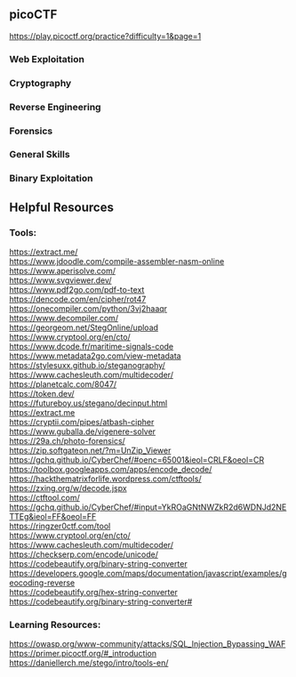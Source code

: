 ## picoCTF
https://play.picoctf.org/practice?difficulty=1&page=1
### Web Exploitation
### Cryptography
### Reverse Engineering
### Forensics
### General Skills
### Binary Exploitation

## Helpful Resources
### Tools:
https://extract.me/ \
https://www.jdoodle.com/compile-assembler-nasm-online \
https://www.aperisolve.com/ \
https://www.svgviewer.dev/ \
https://www.pdf2go.com/pdf-to-text \
https://dencode.com/en/cipher/rot47 \
https://onecompiler.com/python/3vj2haaqr \
https://www.decompiler.com/ \
https://georgeom.net/StegOnline/upload \
https://www.cryptool.org/en/cto/ \
https://www.dcode.fr/maritime-signals-code \
https://www.metadata2go.com/view-metadata \
https://stylesuxx.github.io/steganography/ \
https://www.cachesleuth.com/multidecoder/ \
https://planetcalc.com/8047/ \
https://token.dev/ \
https://futureboy.us/stegano/decinput.html \
https://extract.me \
https://cryptii.com/pipes/atbash-cipher \
https://www.guballa.de/vigenere-solver \
https://29a.ch/photo-forensics/ \
https://zip.softgateon.net/?m=UnZip_Viewer \
https://gchq.github.io/CyberChef/#oenc=65001&ieol=CRLF&oeol=CR \
https://toolbox.googleapps.com/apps/encode_decode/ \
https://hackthematrixforlife.wordpress.com/ctftools/ \
https://zxing.org/w/decode.jspx \
https://ctftool.com/ \
https://gchq.github.io/CyberChef/#input=YkROaGNtNWZkR2d6WDNJd2NETTEg&ieol=FF&oeol=FF \
https://ringzer0ctf.com/tool \
https://www.cryptool.org/en/cto/ \
https://www.cachesleuth.com/multidecoder/
https://checkserp.com/encode/unicode/ \
https://codebeautify.org/binary-string-converter \
https://developers.google.com/maps/documentation/javascript/examples/geocoding-reverse \
https://codebeautify.org/hex-string-converter \
https://codebeautify.org/binary-string-converter#

### Learning Resources:
https://owasp.org/www-community/attacks/SQL_Injection_Bypassing_WAF \
https://primer.picoctf.org/#_introduction \
https://daniellerch.me/stego/intro/tools-en/
